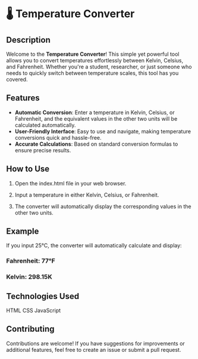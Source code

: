 # 🌡️ Temperature Converter

## Description

Welcome to the **Temperature Converter**! This simple yet powerful tool allows you to convert temperatures effortlessly between Kelvin, Celsius, and Fahrenheit. Whether you're a student, researcher, or just someone who needs to quickly switch between temperature scales, this tool has you covered.

## Features

- **Automatic Conversion**: Enter a temperature in Kelvin, Celsius, or Fahrenheit, and the equivalent values in the other two units will be calculated automatically.
- **User-Friendly Interface**: Easy to use and navigate, making temperature conversions quick and hassle-free.
- **Accurate Calculations**: Based on standard conversion formulas to ensure precise results.


## How to Use

1. Open the index.html file in your web browser.

2. Input a temperature in either Kelvin, Celsius, or Fahrenheit.

3. The converter will automatically display the corresponding values in the other two units.

## Example
If you input 25°C, the converter will automatically calculate and display:

### Fahrenheit: 77°F
### Kelvin: 298.15K

## Technologies Used
HTML
CSS
JavaScript

## Contributing
Contributions are welcome! If you have suggestions for improvements or additional features, feel free to create an issue or submit a pull request.

